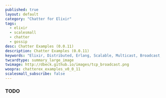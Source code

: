 ```yaml
---
published: true
layout: default
category: "Chatter for Elixir"
tags:
  - elixir
  - scalesmall
  - chatter
  - gossip
desc: Chatter Examples (0.0.11)
description: Chatter Examples (0.0.11)
keywords: "Elixir, Distributed, Erlang, Scalable, Multicast, Broadcast, Gossip"
twcardtype: summary_large_image
twimage: http://dbeck.github.io/images/tcp_broadcast.png
woopra: chatterex_examples_v0_0_11
scalesmall_subscribe: false
---
```


### TODO
